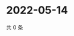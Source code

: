 # 2022-05-14

共 0 条

<!-- BEGIN WEIBO -->
<!-- 最后更新时间 Sat May 14 2022 21:34:58 GMT+0800 (China Standard Time) -->

<!-- END WEIBO -->
